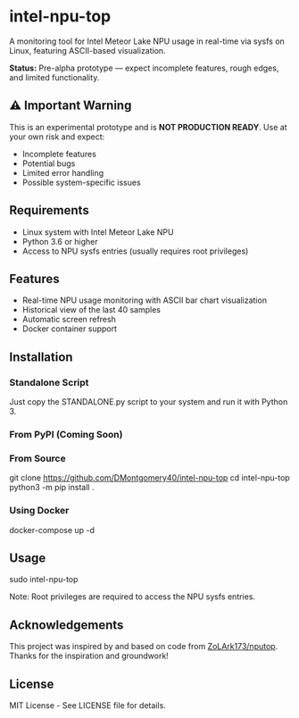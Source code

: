 # intel-npu-top 

A monitoring tool for Intel Meteor Lake NPU usage in real-time via sysfs on Linux, featuring ASCII-based visualization.

**Status:** Pre-alpha prototype — expect incomplete features, rough edges, and limited functionality.

## ⚠️ Important Warning

This is an experimental prototype and is **NOT PRODUCTION READY**. Use at your own risk and expect:
- Incomplete features
- Potential bugs
- Limited error handling
- Possible system-specific issues

## Requirements

- Linux system with Intel Meteor Lake NPU
- Python 3.6 or higher
- Access to NPU sysfs entries (usually requires root privileges)

## Features

* Real-time NPU usage monitoring with ASCII bar chart visualization
* Historical view of the last 40 samples
* Automatic screen refresh
* Docker container support

## Installation

### Standalone Script

Just copy the STANDALONE.py script to your system and run it with Python 3.

### From PyPI   (Coming Soon)

### From Source

git clone https://github.com/DMontgomery40/intel-npu-top
cd intel-npu-top
python3 -m pip install .

### Using Docker

docker-compose up -d

## Usage

sudo intel-npu-top

Note: Root privileges are required to access the NPU sysfs entries.

## Acknowledgements

This project was inspired by and based on code from [ZoLArk173/nputop](https://github.com/ZoLArk173/nputop). Thanks for the inspiration and groundwork!

## License

MIT License - See LICENSE file for details.
